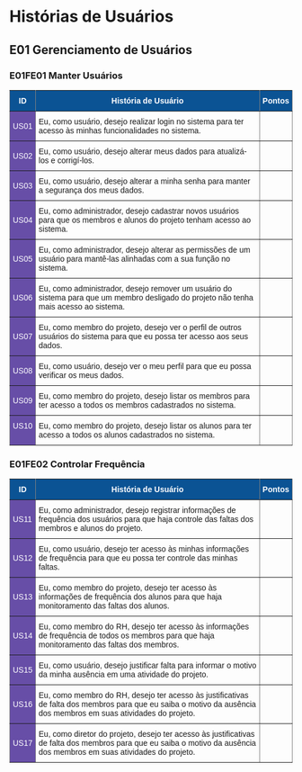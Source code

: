 # Histórias de Usuários

## E01 Gerenciamento de Usuários
### E01FE01 Manter Usuários
<style type="text/css">
.tg  {border-collapse:collapse;border-spacing:0;}
.tg td{font-family:Arial, sans-serif;font-size:14px;padding:10px 5px;border-style:solid;border-width:1px;overflow:hidden;word-break:normal;border-color:black;}
.tg th{font-family:Arial, sans-serif;font-size:14px;font-weight:normal;padding:10px 5px;border-style:solid;border-width:1px;overflow:hidden;word-break:normal;border-color:black;}
.tg .tg-ksxu{font-weight:bold;background-color:#0b5394;color:#ffffff;border-color:inherit}
.tg .tg-us36{border-color:inherit;vertical-align:top}
.tg .tg-etgb{font-weight:bold;background-color:#0b5394;color:#ffffff;border-color:inherit;vertical-align:top}
.tg .tg-78ne{background-color:#674ea7;color:#ffffff;border-color:inherit}
.tg .tg-8hlb{background-color:#674ea7;color:#ffffff;border-color:inherit;vertical-align:top}
</style>
<table class="tg">
  <tr>
    <th class="tg-ksxu">ID</th>
    <th class="tg-etgb">História de Usuário</th>
    <th class="tg-etgb">Pontos</th>
  </tr>
  <tr>
    <td class="tg-78ne">US01</td>
    <td class="tg-us36">Eu, como usuário, desejo realizar login no sistema para ter acesso às minhas funcionalidades no sistema.</td>
    <td class="tg-us36"></td>
  </tr>
  <tr>
    <td class="tg-78ne">US02</td>
    <td class="tg-us36">Eu, como usuário, desejo alterar meus dados para atualizá-los e corrigí-los.</td>
    <td class="tg-us36"></td>
  </tr>
  <tr>
    <td class="tg-78ne">US03</td>
    <td class="tg-us36">Eu, como usuário, desejo alterar a minha senha para manter a segurança dos meus dados.</td>
    <td class="tg-us36"></td>
  </tr>
  <tr>
    <td class="tg-78ne">US04</td>
    <td class="tg-us36">Eu, como administrador, desejo cadastrar novos usuários para que os membros e alunos do projeto tenham acesso ao sistema.</td>
    <td class="tg-us36"></td>
  </tr>
  <tr>
    <td class="tg-78ne">US05</td>
    <td class="tg-us36">Eu, como administrador, desejo alterar as permissões de um usuário para mantê-las alinhadas com a sua função no sistema.</td>
    <td class="tg-us36"></td>
  </tr>
  <tr>
    <td class="tg-78ne">US06</td>
    <td class="tg-us36">Eu, como administrador, desejo remover um usuário do sistema para que um membro desligado do projeto não tenha mais acesso ao sistema.</td>
    <td class="tg-us36"></td>
  </tr>
  <tr>
    <td class="tg-78ne">US07</td>
    <td class="tg-us36">Eu, como membro do projeto, desejo ver o perfil de outros usuários do sistema para que eu possa ter acesso aos seus dados.</td>
    <td class="tg-us36"></td>
  </tr>
  <tr>
    <td class="tg-78ne">US08</td>
    <td class="tg-us36">Eu, como usuário, desejo ver o meu perfil para que eu possa verificar os meus dados.</td>
    <td class="tg-us36"></td>
  </tr>
  <tr>
    <td class="tg-78ne">US09</td>
    <td class="tg-us36">Eu, como membro do projeto, desejo listar os membros para ter acesso a todos os membros cadastrados no sistema.</td>
    <td class="tg-us36"></td>
  </tr>
  <tr>
    <td class="tg-8hlb">US10</td>
    <td class="tg-us36">Eu, como membro do projeto, desejo listar os alunos para ter acesso a todos os alunos cadastrados no sistema.</td>
    <td class="tg-us36"></td>
  </tr>
</table>

### E01FE02 Controlar Frequência
<style type="text/css">
.tg  {border-collapse:collapse;border-spacing:0;}
.tg td{font-family:Arial, sans-serif;font-size:14px;padding:10px 5px;border-style:solid;border-width:1px;overflow:hidden;word-break:normal;border-color:black;}
.tg th{font-family:Arial, sans-serif;font-size:14px;font-weight:normal;padding:10px 5px;border-style:solid;border-width:1px;overflow:hidden;word-break:normal;border-color:black;}
.tg .tg-ksxu{font-weight:bold;background-color:#0b5394;color:#ffffff;border-color:inherit}
.tg .tg-us36{border-color:inherit;vertical-align:top}
.tg .tg-etgb{font-weight:bold;background-color:#0b5394;color:#ffffff;border-color:inherit;vertical-align:top}
.tg .tg-78ne{background-color:#674ea7;color:#ffffff;border-color:inherit}
</style>
<table class="tg">
  <tr>
    <th class="tg-ksxu">ID</th>
    <th class="tg-etgb">História de Usuário</th>
    <th class="tg-etgb">Pontos</th>
  </tr>
  <tr>
    <td class="tg-78ne">US11</td>
    <td class="tg-us36">Eu, como administrador, desejo registrar informações de frequência dos usuários para que haja controle das faltas dos membros e alunos do projeto.</td>
    <td class="tg-us36"></td>
  </tr>
  <tr>
    <td class="tg-78ne">US12</td>
    <td class="tg-us36">Eu, como usuário, desejo ter acesso às minhas informações de frequência para que eu possa ter controle das minhas faltas.</td>
    <td class="tg-us36"></td>
  </tr>
  <tr>
    <td class="tg-78ne">US13</td>
    <td class="tg-us36">Eu, como membro do projeto, desejo ter acesso às informações de frequência dos alunos para que haja monitoramento das faltas dos alunos.</td>
    <td class="tg-us36"></td>
  </tr>
  <tr>
    <td class="tg-78ne">US14</td>
    <td class="tg-us36">Eu, como membro do RH, desejo ter acesso às informações de frequência de todos os membros para que haja monitoramento das faltas dos membros.</td>
    <td class="tg-us36"></td>
  </tr>
  <tr>
    <td class="tg-78ne">US15</td>
    <td class="tg-us36">Eu, como usuário, desejo justificar falta para informar o motivo da minha ausência em uma atividade do projeto.</td>
    <td class="tg-us36"></td>
  </tr>
  <tr>
    <td class="tg-78ne">US16</td>
    <td class="tg-us36">Eu, como membro do RH, desejo ter acesso às justificativas de falta dos membros para que eu saiba o motivo da ausência dos membros em suas atividades do projeto.</td>
    <td class="tg-us36"></td>
  </tr>
  <tr>
    <td class="tg-78ne">US17</td>
    <td class="tg-us36">Eu, como diretor do projeto, desejo ter acesso às justificativas de falta dos membros para que eu saiba o motivo da ausência dos membros em suas atividades do projeto.</td>
    <td class="tg-us36"></td>
  </tr>
</table>